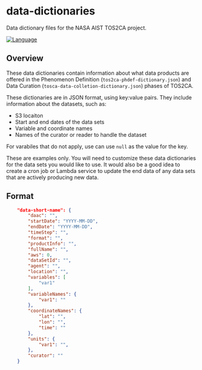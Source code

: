 # data-dictionaries
Data dictionary files for the NASA AIST TOS2CA project. 


[![Language](https://img.shields.io/badge/json-2022.12-blue)](#)

## Overview

These data dictionaries contain information about what data products are offered in the Phenomenon Definition (```tos2ca-phdef-dictionary.json```) and Data Curation (```tosca-data-colletion-dictionary.json```) phases of TOS2CA.  

These dictionaries are in JSON format, using key:value pairs.  They include information about the datasets, such as:
- S3 locaiton
- Start and end dates of the data sets
- Variable and coordinate names
- Names of the curator or reader to handle the dataset

For varabiles that do not apply, use can use ```null``` as the value for the key.

These are examples only.  You will need to customize these data dictionaries for the data sets you would like to use.  It would also be a good idea to create a cron job or Lambda service to update the end data of any data sets that are actively producing new data.

## Format
```json
    "data-short-name": {
        "daac": "",
        "startDate": "YYYY-MM-DD",
        "endDate": "YYYY-MM-DD",
        "timeStep": "",
        "format": "",
        "productInfo": "",
        "fullName": "",
        "aws": 0,
        "dataSetId": "",
        "agent": "",
        "location": "", 
        "variables": [
            "var1"
        ],
        "variableNames": {
            "var1": ""
        },
        "coordinateNames": {
            "lat": "",
            "lon": "",
            "time": ""
        },
        "units": {
            "var1": "",
        },
        "curator": ""
    }
```
